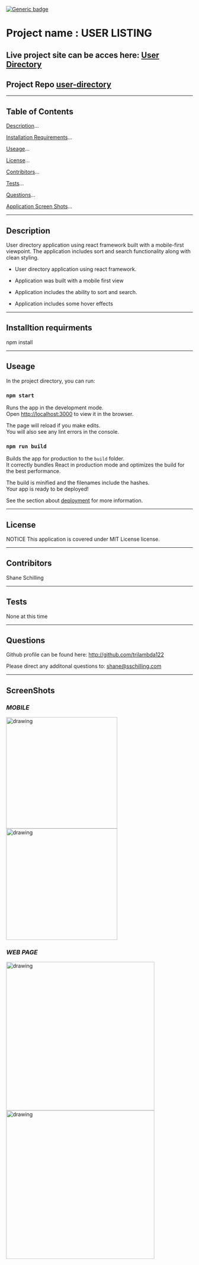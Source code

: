 

[![Generic badge](https://img.shields.io/static/v1?label=license&message=MIT%20License&color=green&style=for-the-badge)](https://shields.io/) 
# Project name : USER LISTING
## Live project site can be acces here: 	[User Directory](https://trilambda122.github.io/user-directory/)

## Project Repo [user-directory](https://github.com/trilambda122/user-directory)

---
## Table of Contents

[Description](#description)...

[Installation Requirements](#installtion-requirments)...

[Useage](#useage)...

[License](#License)...

[Contribitors](#Contribitors)...

[Tests](#Tests)...

[Questions](#Questions)...

[Application Screen Shots](#ScreenShots)...

---
## Description

User directory application using react framework built with a mobile-first viewpoint. The application includes sort and search functionality along with clean styling.

- User directory application using react framework.

- Application was built with a mobile first view

- Application includes the ability to sort and search. 

- Application includes some hover effects 


---

## Installtion requirments
npm install

---
## Useage
In the project directory, you can run:

### `npm start`

Runs the app in the development mode.\
Open [http://localhost:3000](http://localhost:3000) to view it in the browser.

The page will reload if you make edits.\
You will also see any lint errors in the console.

### `npm run build`

Builds the app for production to the `build` folder.\
It correctly bundles React in production mode and optimizes the build for the best performance.

The build is minified and the filenames include the hashes.\
Your app is ready to be deployed!

See the section about [deployment](https://facebook.github.io/create-react-app/docs/deployment) for more information.

---
## License
NOTICE This application is covered under MIT License license.


---
## Contribitors 

Shane Schilling

---
## Tests
None at this time 

---
## Questions

Github profile can be found here:  http://github.com/trilambda122

Please direct any additonal questions to: shane@sschilling.com


---
## ScreenShots

### *MOBILE*

<img src="./screenshots/phone-1.png" alt="drawing" width="300"/>

<img src="./screenshots/phone-2.png" alt="drawing" width="300"/>

### *WEB PAGE*

<img src="./screenshots/web-1.png" alt="drawing" width="400"/>

<img src="./screenshots/web-2.png" alt="drawing" width="400"/>
